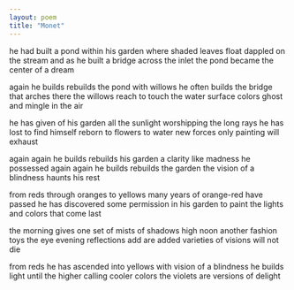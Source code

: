 ```yaml
---
layout: poem
title: "Monet"
---
```


he had built a pond
within his garden
where shaded leaves float
dappled on the stream
and as he built a bridge
across the inlet the pond
became the center of a dream

again he builds rebuilds
the pond with willows
he often builds the bridge
that arches there the willows
reach to touch the water surface
colors ghost and mingle in the air

he has given of his garden
all the sunlight worshipping
the long rays
he has lost
to find himself
reborn to flowers
to water
new forces
only painting
will exhaust

again again
he builds
rebuilds
his garden
a clarity
like madness
he possessed
again again
he builds
rebuilds
the garden
the vision
of a blindness
haunts his rest

from reds
through oranges
to yellows
many years
of orange-red
have passed
he has discovered
some permission
in his garden
to paint
the lights and colors
that come last

the morning
gives
one set of mists
of shadows
high noon
another fashion
toys the eye
evening reflections
add
are added
varieties
of visions
will not die

from reds
he has ascended
into yellows
with vision of a blindness
he builds light
until the higher calling
cooler
colors
the violets
are versions
of delight
